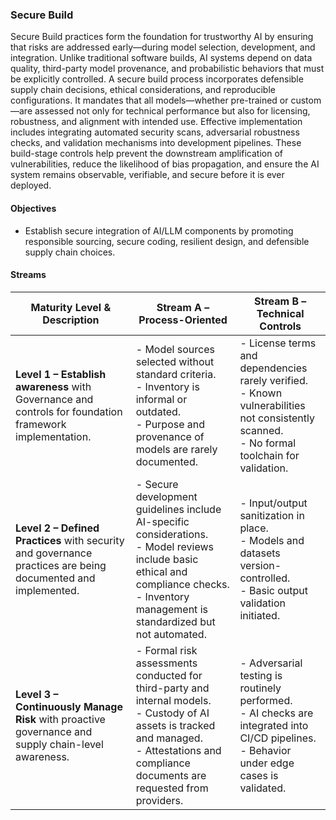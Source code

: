 ### Secure Build

Secure Build practices form the foundation for trustworthy AI by ensuring that risks are addressed early—during model selection, development, and integration. Unlike traditional software builds, AI systems depend on data quality, third-party model provenance, and probabilistic behaviors that must be explicitly controlled. A secure build process incorporates defensible supply chain decisions, ethical considerations, and reproducible configurations. It mandates that all models—whether pre-trained or custom—are assessed not only for technical performance but also for licensing, robustness, and alignment with intended use. Effective implementation includes integrating automated security scans, adversarial robustness checks, and validation mechanisms into development pipelines. These build-stage controls help prevent the downstream amplification of vulnerabilities, reduce the likelihood of bias propagation, and ensure the AI system remains observable, verifiable, and secure before it is ever deployed.

#### Objectives

- Establish secure integration of AI/LLM components by promoting responsible sourcing, secure coding, resilient design, and defensible supply chain choices.

#### Streams

| **Maturity Level & Description** | **Stream A – Process-Oriented** | **Stream B – Technical Controls** |
|----------------------------------|----------------------------------|------------------------------------|
| **Level 1 – Establish awareness** with Governance and controls for foundation framework implementation. | - Model sources selected without standard criteria. <br> - Inventory is informal or outdated. <br> - Purpose and provenance of models are rarely documented. | - License terms and dependencies rarely verified. <br> - Known vulnerabilities not consistently scanned. <br> - No formal toolchain for validation. |
| **Level 2 – Defined Practices** with security and governance practices are being documented and implemented. | - Secure development guidelines include AI-specific considerations. <br> - Model reviews include basic ethical and compliance checks. <br> - Inventory management is standardized but not automated. | - Input/output sanitization in place. <br> - Models and datasets version-controlled. <br> - Basic output validation initiated. |
| **Level 3 – Continuously Manage Risk** with proactive governance and supply chain-level awareness. | - Formal risk assessments conducted for third-party and internal models. <br> - Custody of AI assets is tracked and managed. <br> - Attestations and compliance documents are requested from providers. | - Adversarial testing is routinely performed. <br> - AI checks are integrated into CI/CD pipelines. <br> - Behavior under edge cases is validated. |
